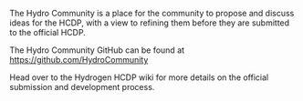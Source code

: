 The Hydro Community is a place for the community to propose and discuss ideas for the HCDP, with a view to refining them before they are submitted to the official HCDP.

The Hydro Community GitHub can be found at https://github.com/HydroCommunity

Head over to the Hydrogen HCDP wiki for more details on the official submission and development process.
